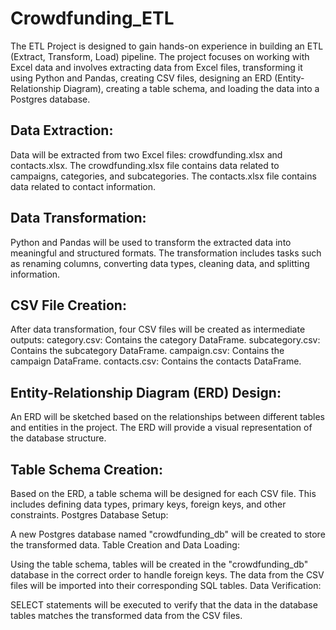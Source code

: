 # Crowdfunding_ETL
The ETL Project is designed  to gain hands-on experience in building an ETL (Extract, Transform, Load) pipeline. The project focuses on working with Excel data and involves extracting data from Excel files, transforming it using Python and Pandas, creating CSV files, designing an ERD (Entity-Relationship Diagram), creating a table schema, and loading the data into a Postgres database.

## Data Extraction:

Data will be extracted from two Excel files: crowdfunding.xlsx and contacts.xlsx. The crowdfunding.xlsx file contains data related to campaigns, categories, and subcategories. The contacts.xlsx file contains data related to contact information.

## Data Transformation:

Python and Pandas will be used to transform the extracted data into meaningful and structured formats. The transformation includes tasks such as renaming columns, converting data types, cleaning data, and splitting information.

## CSV File Creation:

After data transformation, four CSV files will be created as intermediate outputs:
category.csv: Contains the category DataFrame.
subcategory.csv: Contains the subcategory DataFrame.
campaign.csv: Contains the campaign DataFrame.
contacts.csv: Contains the contacts DataFrame.

## Entity-Relationship Diagram (ERD) Design:

An ERD will be sketched based on the relationships between different tables and entities in the project. The ERD will provide a visual representation of the database structure.

## Table Schema Creation:

Based on the ERD, a table schema will be designed for each CSV file. This includes defining data types, primary keys, foreign keys, and other constraints.
Postgres Database Setup:

A new Postgres database named "crowdfunding_db" will be created to store the transformed data.
Table Creation and Data Loading:

Using the table schema, tables will be created in the "crowdfunding_db" database in the correct order to handle foreign keys.
The data from the CSV files will be imported into their corresponding SQL tables.
Data Verification:

SELECT statements will be executed to verify that the data in the database tables matches the transformed data from the CSV files.
